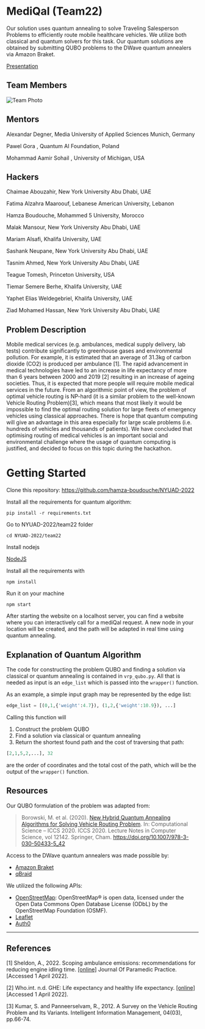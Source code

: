 # MediQal (Team22)

Our solution uses quantum annealing to solve Traveling Salesperson Problems to efficiently route mobile healthcare vehicles. We utilize both classical and quantum solvers for this task. Our quantum solutions are obtained by submitting QUBO problems to the DWave quantum annealers via Amazon Braket.

<a href = "https://docs.google.com/presentation/d/1xttMPEMyEMe38c13a5HV48R3ZdQXod-m/edit">Presentation</a>

## Team Members
![Team Photo](./../photo/team22.JPG)

## Mentors
Alexandar Degner,  Media University of Applied Sciences Munich, Germany

Pawel Gora , Quantum AI Foundation, Poland

Mohammad Aamir Sohail , University of Michigan, USA
## Hackers
Chaimae Abouzahir, New York University Abu Dhabi, UAE

Fatima Alzahra Maaroouf, Lebanese American University, Lebanon

Hamza Boudouche, Mohammed 5 University, Morocco

Malak Mansour, New York University Abu Dhabi, UAE

Mariam Alsafi, Khalifa University, UAE

Sashank Neupane, New York University Abu Dhabi, UAE

Tasnim Ahmed, New York University Abu Dhabi, UAE

Teague Tomesh, Princeton University, USA

Tiemar Semere Berhe, Khalifa University, UAE

Yaphet Elias Weldegebriel, Khalifa University, UAE

Ziad Mohamed Hassan, New York University Abu Dhabi, UAE

## Problem Description

Mobile medical services (e.g. ambulances, medical supply delivery, lab tests) contribute significantly to greenhouse gases and environmental pollution. For example, it is estimated that an average of 31.3kg of carbon dioxide (CO2) is produced per ambulance [1]. The rapid advancement in medical technologies have led to an increase in life expectancy of more than 6 years between 2000 and 2019 [2] resulting in an increase of ageing societies. Thus, it is expected that more people will require mobile medical services in the future. From an algorithmic point of view, the problem of optimal vehicle routing is NP-hard (it is a similar problem to the well-known Vehicle Routing Problem)[3], which means that most likely it would be impossible to find the optimal routing solution for large fleets of emergency vehicles using classical approaches. There is hope that quantum computing will give an advantage in this area especially for large scale problems (i.e. hundreds of vehicles and thousands of patients). We have concluded that optimising routing of medical vehicles is an important social and environmental challenge where the usage of quantum computing is justified, and decided to focus on this topic during the hackathon.

# Getting Started

Clone this repository: https://github.com/hamza-boudouche/NYUAD-2022

Install all the requirements for quantum algorithm:

`pip install -r requirements.txt`

Go to NYUAD-2022/team22 folder

`cd NYUAD-2022/team22`

Install nodejs

<a href= "https://nodejs.org/en/download/">NodeJS</a>

Install all the requirements with

`npm install`

Run it on your machine

`npm start`

After starting the website on a localhost server, you can find a website where you can interactively call for a mediQal request. A new node in your location will be created, and the path will be adapted in real time using quantum annealing.


## Explanation of Quantum Algorithm

The code for constructing the problem QUBO and finding a solution via classical or quantum annealing is contained in `vrp_qubo.py`. All that is needed as input is an `edge_list` which is passed into the `wrapper()` function.

As an example, a simple input graph may be represented by the edge list:

```python
edge_list = [(0,1,{'weight':4.7}), (1,2,{'weight':10.9}), ...]
```

Calling this function will 
1. Construct the problem QUBO
2. Find a solution via classical or quantum annealing
3. Return the shortest found path and the cost of traversing that path:

```python
[2,1,5,2,...], 32
```
are the order of coordinates and the total cost of the path, which will be the output of the `wrapper()` function.

## Resources
Our QUBO formulation of the problem was adapted from:
> Borowski, M. et al. (2020). [New Hybrid Quantum Annealing Algorithms for Solving Vehicle Routing Problem](https://link.springer.com/chapter/10.1007/978-3-030-50433-5_42#citeas). In: Computational Science – ICCS 2020. ICCS 2020. Lecture Notes in Computer Science, vol 12142. Springer, Cham. https://doi.org/10.1007/978-3-030-50433-5_42

Access to the DWave quantum annealers was made possible by:
- [Amazon Braket](https://aws.amazon.com/braket/quantum-computers/dwave/)
- [qBraid](https://account.qbraid.com)

We utilized the following APIs:
- [OpenStreetMap](https://www.openstreetmap.org/copyright): OpenStreetMap® is open data, licensed under the Open Data Commons Open Database License (ODbL) by the OpenStreetMap Foundation (OSMF).
- [Leaflet](https://leafletjs.com)
- [Auth0](https://auth0.com)

---

## References

[1] Sheldon, A., 2022. Scoping ambulance emissions: recommendations for reducing engine idling time. <a href="https://www.paramedicpractice.com/features/article/scoping-ambulance-emissions-recommendations-for-reducing-engine-idling-time#:~:text=An%20average%20of%2031.3%20kg,emissions%20and%20public%20health%20emerge"> [online]</a> Journal Of Paramedic Practice. [Accessed 1 April 2022].

[2] Who.int. n.d. GHE: Life expectancy and healthy life expectancy. <a href="https://www.who.int/data/gho/data/themes/mortality-and-global-health-estimates/ghe-life-expectancy-and-healthy-life-expectancy"> [online]</a> [Accessed 1 April 2022].

[3] Kumar, S. and Panneerselvam, R., 2012. A Survey on the Vehicle Routing Problem and Its Variants. Intelligent Information Management, 04(03), pp.66-74.